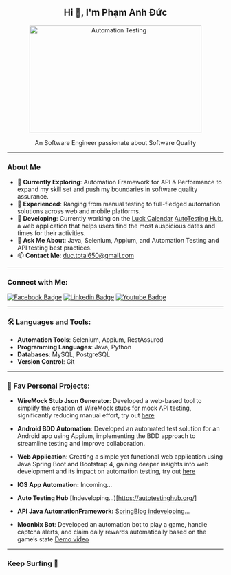<div align="center"> 
  <h2 ><b> Hi 👋, I'm Phạm Anh Đức </b> </h2>
  <img align="center" src="./developer-tester.gif" alt="Automation Testing" style="height: 250px; width: 400px"/><br/>
  <p>An Software Engineer passionate about Software Quality</p>
</div>

---

### About Me

- 🔭 **Currently Exploring**: Automation Framework for API & Performance to expand my skill set and push my boundaries in software quality assurance.
- 🌱 **Experienced**: Ranging from manual testing to full-fledged automation solutions across web and mobile platforms.
- 🚀 **Developing**: Currently working on the [Luck Calendar](https://www.xemngay.online) [AutoTesting Hub](https://autotestinghub.org/), a web application that helps users find the most auspicious dates and times for their activities.
- 💬 **Ask Me About**: Java, Selenium, Appium, and Automation Testing and API testing best practices.
- 📫 **Contact Me**: duc.total650@gmail.com

---

### Connect with Me:

[![Facebook Badge](https://img.shields.io/badge/Facebook-1877F2?style=for-the-badge&logo=facebook&logoColor=white)](https://www.facebook.com/profile.php?id=100007813174380) 
[![Linkedin Badge](https://img.shields.io/badge/LinkedIn-0077B5?style=for-the-badge&logo=linkedin&logoColor=white)](https://www.linkedin.com/in/pham-anh-duc-a65544179/)
[![Youtube Badge](https://img.shields.io/badge/YouTube-FF0000?style=for-the-badge&logo=youtube&logoColor=white)](https://www.youtube.com/channel/UC6ihjin5T3jjxME21gDSK_A)

---

### 🛠️ Languages and Tools:

- **Automation Tools**: Selenium, Appium, RestAssured
- **Programming Languages**: Java, Python
- **Databases**: MySQL, PostgreSQL
- **Version Control**: Git

---

### 📂 Fav Personal Projects:

- **WireMock Stub Json Generator**: Developed a web-based tool to simplify the creation of WireMock stubs for mock API testing, significantly reducing manual effort, try out [here](https://wiremock-json-generator.onrender.com/)

- **Android BDD Automation**: Developed an automated test solution for an Android app using Appium, implementing the BDD approach to streamline testing and improve collaboration.
  
- **Web Application**: Creating a simple yet functional web application using Java Spring Boot and Bootstrap 4, gaining deeper insights into web development and its impact on automation testing, try out [here](https://www.xemngay.online/calendar)
  
- **IOS App Automation:** Incoming...

- **Auto Testing Hub** [Indeveloping...)[https://autotestinghub.org/]

- **API Java AutomationFramework:** [SpringBlog indeveloping... ](https://github.com/zyzz15620/spring-blog-api-test) 
- **Moonbix Bot**: Developed an automation bot to play a game, handle captcha alerts, and claim daily rewards automatically based on the game’s
state [Demo video](https://www.youtube.com/watch?v=do3YYNUA8gI)

---

### Keep Surfing 🌊
